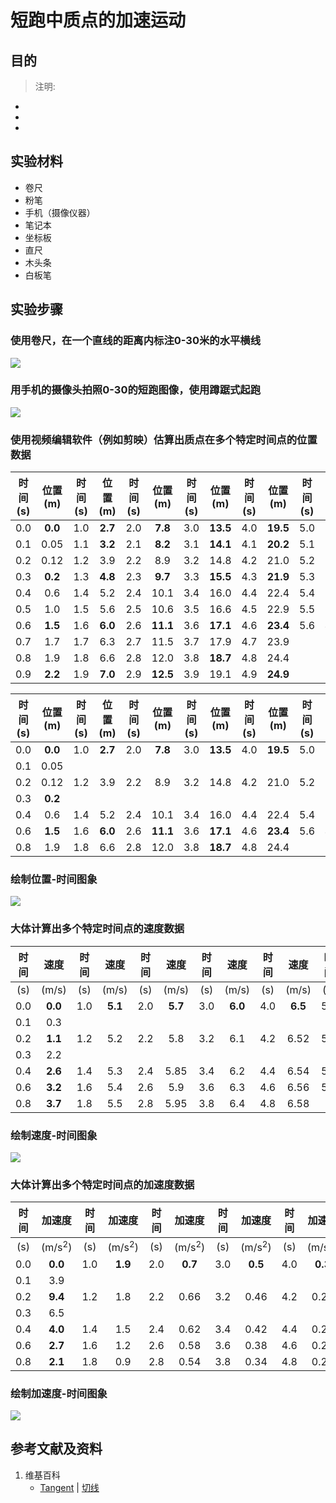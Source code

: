 # 短跑中质点的加速运动

## 目的


> 注明:
>  
- 
- 
- 

## 实验材料

- 卷尺
- 粉笔
- 手机（摄像仪器）
- 笔记本
- 坐标板
- 直尺
- 木头条
- 白板笔

## 实验步骤

### 使用卷尺，在一个直线的距离内标注0-30米的水平横线

![](/images/微分/在物理和几何中的应用/短跑中质点的加速运动/1a1.jpg)

### 用手机的摄像头拍照0-30的短跑图像，使用蹲踞式起跑

![](/images/微分/在物理和几何中的应用/短跑中质点的加速运动/1a1.jpg)

### 使用视频编辑软件（例如剪映）估算出质点在多个特定时间点的位置数据

|时间(s)|位置(m)|时间(s)|位置(m)|时间(s)|位置(m)|时间(s)|位置(m)|时间(s)|位置(m)|时间(s)|位置(m)|
| :--: | :---: | :--: | :--: | :--: | :---: | :--: | :--: | :--: | :---: | :--: | :--: |
| 0.0  |**0.0**| 1.0 |**2.7**| 2.0 | **7.8**| 3.0|**13.5**| 4.0 |**19.5**| 5.0|**26.0**|
| 0.1  |  0.05 | 1.1 |**3.2**| 2.1 | **8.2**| 3.1|**14.1**| 4.1 |**20.2**| 5.1|**26.6**|
| 0.2  |  0.12 | 1.2 |  3.9  | 2.2 |   8.9  | 3.2|  14.8  | 4.2 |   21.0 | 5.2|  27.5  |
| 0.3  |**0.2**| 1.3 |**4.8**| 2.3 | **9.7**| 3.3|**15.5**| 4.3 |**21.9**| 5.3|**28.2**|
| 0.4  |  0.6  | 1.4 |  5.2  | 2.4 |   10.1 | 3.4|  16.0  | 4.4 |   22.4 | 5.4|  28.8  |
| 0.5  |  1.0  | 1.5 |  5.6  | 2.5 |   10.6 | 3.5|  16.6  | 4.5 |   22.9 | 5.5|  29.4  |
| 0.6  |**1.5**| 1.6 |**6.0**| 2.6 |**11.1**| 3.6|**17.1**| 4.6 |**23.4**| 5.6|**30.0**|
| 0.7  |  1.7  | 1.7 |  6.3  | 2.7 |   11.5 | 3.7|  17.9  | 4.7 |  23.9  |  
| 0.8  |  1.9  | 1.8 |  6.6  | 2.8 |   12.0 | 3.8|**18.7**| 4.8 |  24.4  | 
| 0.9  |**2.2**| 1.9 |**7.0**| 2.9 |**12.5**| 3.9|  19.1  | 4.9 |**24.9**|

|时间(s)|位置(m)|时间(s)|位置(m)|时间(s)|位置(m)|时间(s)|位置(m)|时间(s)|位置(m)|时间(s)|位置(m)|
| :--: | :---: | :--: | :--: | :--: | :---: | :--: | :--: | :--: | :---: | :--: | :--: |
| 0.0  |**0.0**| 1.0 |**2.7**| 2.0 | **7.8**| 3.0|**13.5**| 4.0 |**19.5**| 5.0|**26.0**|
| 0.1  |  0.05 | 
| 0.2  |  0.12 | 1.2 |  3.9  | 2.2 |   8.9  | 3.2|  14.8  | 4.2 |   21.0 | 5.2|  27.5  |
| 0.3  |**0.2**| 
| 0.4  |  0.6  | 1.4 |  5.2  | 2.4 |   10.1 | 3.4|  16.0  | 4.4 |   22.4 | 5.4|  28.8  |
| 0.6  |**1.5**| 1.6 |**6.0**| 2.6 |**11.1**| 3.6|**17.1**| 4.6 |**23.4**| 5.6|**30.0**|
| 0.8  |  1.9  | 1.8 |  6.6  | 2.8 |   12.0 | 3.8|**18.7**| 4.8 |  24.4  | 

### 绘制位置-时间图象

![](/images/微分/在物理和几何中的应用/短跑中质点的加速运动/1a1.jpg)

### 大体计算出多个特定时间点的速度数据

|  时间 |  速度  | 时间|   速度 | 时间 |   速度 | 时间|   速度  | 时间 |  速度  | 时间|   速度  |
| :--: | :---: | :--:| :--: | :--: | :---: | :--:| :--:   | :--:| :---:  | :--:|  :--: |
|  (s) | (m/s) | (s) | (m/s) | (s) |  (m/s) | (s)| (m/s)  |  (s)| (m/s)  | (s)|  (m/s) |
| 0.0  |**0.0**| 1.0 |**5.1**| 2.0 | **5.7**| 3.0| **6.0**| 4.0 | **6.5**| 5.0| **6.6**|
| 0.1  |  0.3  | 
| 0.2  |**1.1**| 1.2 |  5.2  | 2.2 |   5.8  | 3.2|  6.1  | 4.2 |   6.52 | 5.2|  6.63  |
| 0.3  |  2.2  | 
| 0.4  |**2.6**| 1.4 |  5.3  | 2.4 |   5.85 | 3.4|  6.2  | 4.4 |   6.54 | 5.4|  6.66  |
| 0.6  |**3.2**| 1.6 |  5.4  | 2.6 |   5.9  | 3.6|  6.3  | 4.6 |  6.56  | 5.6|  6.69  |
| 0.8  |**3.7**| 1.8 |  5.5  | 2.8 |   5.95 | 3.8|  6.4  | 4.8 |  6.58  | 

### 绘制速度-时间图象

![](/images/微分/在物理和几何中的应用/短跑中质点的加速运动/1a1.jpg)

### 大体计算出多个特定时间点的加速度数据

|  时间 | 加速度 | 时间|  加速度 | 时间 | 加速度 | 时间|  加速度 | 时间 | 加速度  | 时间|  加速度 |
| :--: | :---: | :--: | :--: | :--: | :---: | :--: | :--: | :--: | :---: | :--: | :--: |
|  (s) | (m/s<sup>2</sup>) | (s) | (m/s<sup>2</sup>) | (s) |  (m/s<sup>2</sup>) | (s)| (m/s<sup>2</sup>)  |  (s)| (m/s<sup>2</sup>)  | (s)|  (m/s<sup>2</sup>) |
| 0.0  |**0.0**| 1.0 |**1.9**| 2.0 | **0.7**| 3.0| **0.5**| 4.0 | **0.3**| 5.0| **0.2**|
| 0.1  |  3.9  | 
| 0.2  |**9.4**| 1.2 |  1.8  | 2.2 |  0.66 | 3.2|  0.46  | 4.2 |   0.28  | 5.2|  0.16  |
| 0.3  |  6.5  |  
| 0.4  |**4.0**| 1.4 |  1.5  | 2.4 |  0.62 | 3.4|  0.42  | 4.4 |   0.26  | 5.4|  0.13  |
| 0.6  |**2.7**| 1.6 |  1.2  | 2.6 |  0.58 | 3.6|  0.38  | 4.6 |   0.24  | 5.6|  0     |
| 0.8  |**2.1**| 1.8 |  0.9  | 2.8 |  0.54 | 3.8|  0.34  | 4.8 |   0.22  | 

### 绘制加速度-时间图象

![](/images/微分/在物理和几何中的应用/短跑中质点的加速运动/1a1.jpg)

## 参考文献及资料

1. 维基百科
	- [Tangent](https://en.wikipedia.org/wiki/Tangent) | [切线](https://zh.wikipedia.org/wiki/%E5%88%87%E7%BA%BF) 

